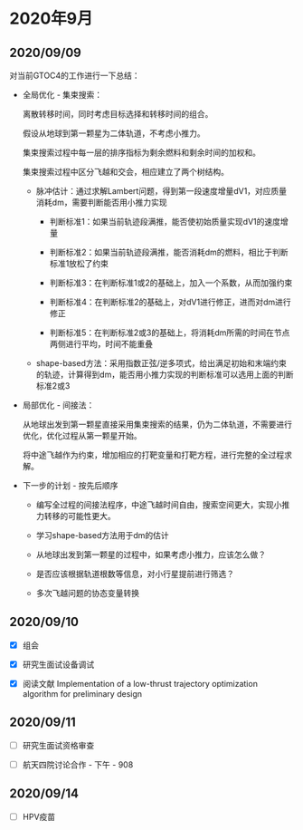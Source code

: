 # 2020年9月

## 2020/09/09

对当前GTOC4的工作进行一下总结：

* 全局优化 - 集束搜索：

	离散转移时间，同时考虑目标选择和转移时间的组合。

	假设从地球到第一颗星为二体轨道，不考虑小推力。

	集束搜索过程中每一层的排序指标为剩余燃料和剩余时间的加权和。

	集束搜索过程中区分飞越和交会，相应建立了两个树结构。

	* 脉冲估计：通过求解Lambert问题，得到第一段速度增量dV1，对应质量消耗dm，需要判断能否用小推力实现

		* 判断标准1：如果当前轨迹段满推，能否使初始质量实现dV1的速度增量

		* 判断标准2：如果当前轨迹段满推，能否消耗dm的燃料，相比于判断标准1放松了约束

		* 判断标准3：在判断标准1或2的基础上，加入一个系数，从而加强约束

		* 判断标准4：在判断标准2的基础上，对dV1进行修正，进而对dm进行修正

		* 判断标准5：在判断标准2或3的基础上，将消耗dm所需的时间在节点两侧进行平均，时间不能重叠

	* shape-based方法：采用指数正弦/逆多项式，给出满足初始和末端约束的轨迹，计算得到dm，能否用小推力实现的判断标准可以选用上面的判断标准2或3

* 局部优化 - 间接法：

	从地球出发到第一颗星直接采用集束搜索的结果，仍为二体轨道，不需要进行优化，优化过程从第一颗星开始。

	将中途飞越作为约束，增加相应的打靶变量和打靶方程，进行完整的全过程求解。

* 下一步的计划 - 按先后顺序

	* 编写全过程的间接法程序，中途飞越时间自由，搜索空间更大，实现小推力转移的可能性更大。

	* 学习shape-based方法用于dm的估计

	* 从地球出发到第一颗星的过程中，如果考虑小推力，应该怎么做？

	* 是否应该根据轨道根数等信息，对小行星提前进行筛选？

	* 多次飞越问题的协态变量转换

## 2020/09/10

- [x] 组会

- [x] 研究生面试设备调试

- [x] 阅读文献 Implementation of a low-thrust trajectory optimization algorithm for preliminary design

## 2020/09/11

- [ ] 研究生面试资格审查

- [ ] 航天四院讨论合作 - 下午 - 908

## 2020/09/14

- [ ] HPV疫苗